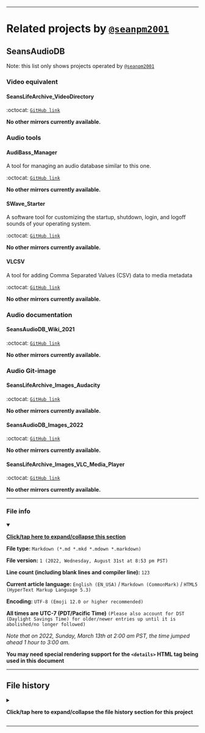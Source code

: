
***

# Related projects by [`@seanpm2001`](https://github.com/seanpm2001/)

## SeansAudioDB

Note: this list only shows projects operated by [`@seanpm2001`](https://github.com/seanpm2001/)

### Video equivalent

#### SeansLifeArchive_VideoDirectory

:octocat: [`GitHub link`](https://github.com/seanpm2001/SeansLifeArchive_VideoDirectory/)

**No other mirrors currently available.**

### Audio tools

#### AudiBass_Manager

A tool for managing an audio database similar to this one.

:octocat: [`GitHub link`](https://github.com/seanpm2001/AudiBass_Manager/)

**No other mirrors currently available.**

#### SWave_Starter

A software tool for customizing the startup, shutdown, login, and logoff sounds of your operating system.

:octocat: [`GitHub link`](https://github.com/seanpm2001/SWave_Starter/)

**No other mirrors currently available.**

#### VLCSV

A tool for adding Comma Separated Values (CSV) data to media metadata

:octocat: [`GitHub link`](https://github.com/seanpm2001/VLCSV/)

**No other mirrors currently available.**

### Audio documentation

#### SeansAudioDB_Wiki_2021

:octocat: [`GitHub link`](https://github.com/seanpm2001/SeansAudioDB_Wiki_2021/)

**No other mirrors currently available.**

### Audio Git-image

#### SeansLifeArchive_Images_Audacity

:octocat: [`GitHub link`](https://github.com/seanpm2001/SeansLifeArchive_Images_Audacity/)

**No other mirrors currently available.**

#### SeansAudioDB_Images_2022

:octocat: [`GitHub link`](https://github.com/seanpm2001/SeansAudioDB_Images_2022/)

**No other mirrors currently available.**

#### SeansLifeArchive_Images_VLC_Media_Player

:octocat: [`GitHub link`](https://github.com/seanpm2001/SeansLifeArchive_Images_VLC_Media_Player/)

**No other mirrors currently available.**

***

### File info

<details open><summary><p lang="en"><b><u>Click/tap here to expand/collapse this section</u></b></p></summary>

**File type:** `Markdown (*.md *.mkd *.mdown *.markdown)`

**File version:** `1 (2022, Wednesday, August 31st at 8:53 pm PST)`

**Line count (including blank lines and compiler line):** `123`

**Current article language:** `English (EN_USA)` / `Markdown (CommonMark)` / `HTML5 (HyperText Markup Language 5.3)`

**Encoding:** `UTF-8 (Emoji 12.0 or higher recommended)`

**All times are UTC-7 (PDT/Pacific Time)** `(Please also account for DST (Daylight Savings Time) for older/newer entries up until it is abolished/no longer followed)`

_Note that on 2022, Sunday, March 13th at 2:00 am PST, the time jumped ahead 1 hour to 3:00 am._

**You may need special rendering support for the `<details>` HTML tag being used in this document**

</details>

***

## File history

<details><summary><p lang="en"><b>Click/tap here to expand/collapse the file history section for this project</b></p></summary>

<details><summary><p lang="en"><b>Version 1 (2022, Wednesday, August 31st at 8:53 pm PST)</b></p></summary>

**This version was made by:** [`@seanpm2001`](https://github.com/seanpm2001/)

> Changes:

- [x] Started the file
- [x] Added the title section
- [x] Added the `Video equivalent` section
- [x] Added the `Audio tools` section
- [x] Added the `Audio documentation` section
- [x] Added the `Audio Git-image` section
- [x] Added the `file info` section
- [x] Added the `file history` section
- [ ] No other changes in version 1

</details>

</details>

***
